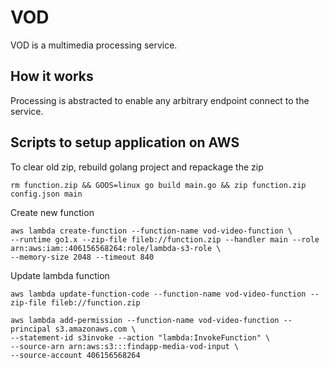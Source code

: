 # VOD 
VOD is a multimedia processing service.

## How it works
Processing is abstracted to enable any arbitrary endpoint connect to the service.

## Scripts to setup application on AWS

To clear old zip, rebuild golang project and repackage the zip
```shell
rm function.zip && GOOS=linux go build main.go && zip function.zip config.json main
```

Create new function
```shell
aws lambda create-function --function-name vod-video-function \
--runtime go1.x --zip-file fileb://function.zip --handler main --role arn:aws:iam::406156568264:role/lambda-s3-role \
--memory-size 2048 --timeout 840
```

Update lambda function
```shell
aws lambda update-function-code --function-name vod-video-function --zip-file fileb://function.zip 
```

```shell
aws lambda add-permission --function-name vod-video-function --principal s3.amazonaws.com \
--statement-id s3invoke --action "lambda:InvokeFunction" \
--source-arn arn:aws:s3:::findapp-media-vod-input \
--source-account 406156568264
```